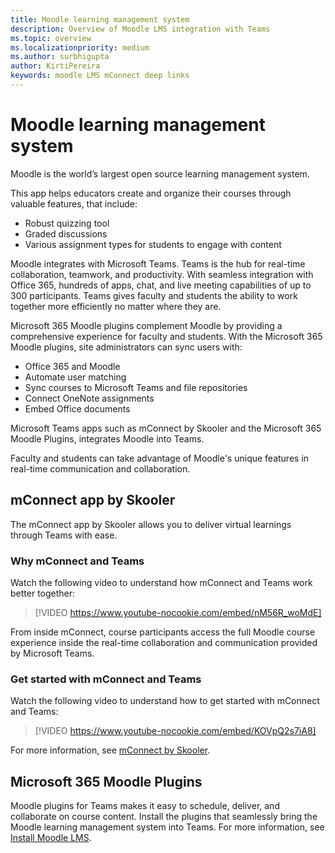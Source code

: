 ```yaml
---
title: Moodle learning management system
description: Overview of Moodle LMS integration with Teams
ms.topic: overview
ms.localizationpriority: medium
ms.author: surbhigupta
author: KirtiPereira
keywords: moodle LMS mConnect deep links
---
```


# Moodle learning management system

Moodle is the world’s largest open source learning management system.

This app helps educators create and organize their courses through valuable features, that include:

* Robust quizzing tool
* Graded discussions
* Various assignment types for students to engage with content  

Moodle integrates with Microsoft Teams. Teams is the hub for real-time collaboration, teamwork, and productivity. With seamless integration with Office 365, hundreds of apps, chat, and live meeting capabilities of up to 300 participants. Teams gives faculty and students the ability to work together more efficiently no matter where they are.

Microsoft 365 Moodle plugins complement Moodle by providing a comprehensive experience for faculty and students. With the Microsoft 365 Moodle plugins, site administrators can sync users with:

* Office 365 and Moodle
* Automate user matching
* Sync courses to Microsoft Teams and file repositories
* Connect OneNote assignments
* Embed Office documents

Microsoft Teams apps such as mConnect by Skooler and the Microsoft 365 Moodle Plugins, integrates Moodle into Teams.

Faculty and students can take advantage of Moodle's unique features in real-time communication and collaboration.

## mConnect app by Skooler

The mConnect app by Skooler allows you to deliver virtual learnings through Teams with ease.

### Why mConnect and Teams

Watch the following video to understand how mConnect and Teams work better together:

> [!VIDEO https://www.youtube-nocookie.com/embed/nM56R_woMdE]

From inside mConnect, course participants access the full Moodle course experience inside the real-time collaboration and communication provided by Microsoft Teams.

### Get started with mConnect and Teams

Watch the following video to understand how to get started with mConnect and Teams:

> [!VIDEO https://www.youtube-nocookie.com/embed/KOVpQ2s7iA8]

For more information, see [mConnect by Skooler](https://skooler.com/mconnect/how-to/).

## Microsoft 365 Moodle Plugins

Moodle plugins for Teams makes it easy to schedule, deliver, and collaborate on course content. Install the plugins that seamlessly bring the Moodle learning management system into Teams. For more information, see [Install Moodle LMS](moodleInstructions.md).
